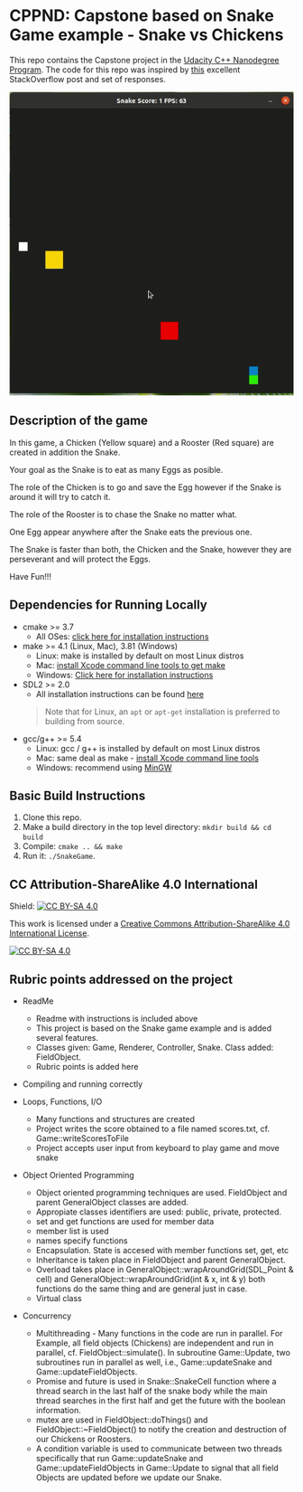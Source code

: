 # CPPND: Capstone based on Snake Game example - Snake vs Chickens
This repo contains the Capstone project in the [Udacity C++ Nanodegree Program](https://www.udacity.com/course/c-plus-plus-nanodegree--nd213). The code for this repo was inspired by [this](https://codereview.stackexchange.com/questions/212296/snake-game-in-c-with-sdl) excellent StackOverflow post and set of responses.

<img src="snakeChickens.gif"/>

## Description of the game
In this game, a Chicken (Yellow square) and a Rooster (Red square) are created in addition the Snake. 

Your goal as the Snake is to eat as many Eggs as posible.

The role of the Chicken is to go and save the Egg however if the Snake is around it will try to catch it.

The role of the Rooster is to chase the Snake no matter what.

One Egg appear anywhere after the Snake eats the previous one. 

The Snake is faster than both, the Chicken and the Snake, however they are perseverant and will protect the Eggs.

Have Fun!!!

## Dependencies for Running Locally
* cmake >= 3.7
  * All OSes: [click here for installation instructions](https://cmake.org/install/)
* make >= 4.1 (Linux, Mac), 3.81 (Windows)
  * Linux: make is installed by default on most Linux distros
  * Mac: [install Xcode command line tools to get make](https://developer.apple.com/xcode/features/)
  * Windows: [Click here for installation instructions](http://gnuwin32.sourceforge.net/packages/make.htm)
* SDL2 >= 2.0
  * All installation instructions can be found [here](https://wiki.libsdl.org/Installation)
  >Note that for Linux, an `apt` or `apt-get` installation is preferred to building from source. 
* gcc/g++ >= 5.4
  * Linux: gcc / g++ is installed by default on most Linux distros
  * Mac: same deal as make - [install Xcode command line tools](https://developer.apple.com/xcode/features/)
  * Windows: recommend using [MinGW](http://www.mingw.org/)

## Basic Build Instructions

1. Clone this repo.
2. Make a build directory in the top level directory: `mkdir build && cd build`
3. Compile: `cmake .. && make`
4. Run it: `./SnakeGame`.


## CC Attribution-ShareAlike 4.0 International

Shield: [![CC BY-SA 4.0][cc-by-sa-shield]][cc-by-sa]

This work is licensed under a
[Creative Commons Attribution-ShareAlike 4.0 International License][cc-by-sa].

[![CC BY-SA 4.0][cc-by-sa-image]][cc-by-sa]

[cc-by-sa]: http://creativecommons.org/licenses/by-sa/4.0/
[cc-by-sa-image]: https://licensebuttons.net/l/by-sa/4.0/88x31.png
[cc-by-sa-shield]: https://img.shields.io/badge/License-CC%20BY--SA%204.0-lightgrey.svg

## Rubric points addressed on the project
* ReadMe
  * Readme with instructions is included above
  * This project is based on the Snake game example and is added several features.
  * Classes given: Game, Renderer, Controller, Snake. Class added: FieldObject.
  * Rubric points is added here 
* Compiling and running correctly
* Loops, Functions, I/O
  * Many functions and structures are created
  * Project writes the score obtained to a file named scores.txt, cf. Game::writeScoresToFile
  * Project accepts user input from keyboard to play game and move snake
* Object Oriented Programming
  * Object oriented programming techniques are used. FieldObject and parent GeneralObject classes are added.
  * Appropiate classes identifiers are used: public, private, protected.
  * set and get functions are used for member data
  * member list is used
  * names specify functions
  * Encapsulation. State is accesed with member functions set, get, etc
  * Inheritance is taken place in FieldObject and parent GeneralObject.
  * Overload takes place in GeneralObject::wrapAroundGrid(SDL_Point & cell) and GeneralObject::wrapAroundGrid(int & x, int & y) both functions do the same thing and are general just in case.
  * Virtual class

* Concurrency
  * Multithreading - Many functions in the code are run in parallel. For Example, all field objects (Chickens) are independent and run in parallel, cf. FieldObject::simulate(). In subroutine Game::Update, two subroutines run in parallel as well, i.e., Game::updateSnake and Game::updateFieldObjects.
  * Promise and future is used in Snake::SnakeCell function where a thread search in the last half of the snake body while the main thread searches in the first half and get the future with the boolean information.
  * mutex are used in FieldObject::doThings() and FieldObject::~FieldObject() to notify the creation and destruction of our Chickens or Roosters.
  * A condition variable is used to communicate between two threads specifically that run Game::updateSnake and Game::updateFieldObjects in Game::Update to signal that all field Objects are updated before we update our Snake.

